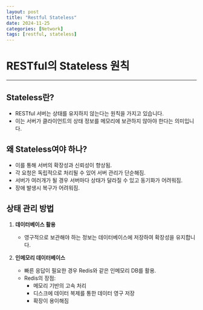 ```yaml
---
layout: post
title: "Restful Stateless"
date: 2024-11-25
categories: [Network]
tags: [restful, stateless]
---
```


# RESTful의 Stateless 원칙
----

## Stateless란?
- RESTful 서버는 상태를 유지하지 않는다는 원칙을 가지고 있습니다.
- 이는 서버가 클라이언트의 상태 정보를 메모리에 보관하지 않아야 한다는 의미입니다.

## 왜 Stateless여야 하나?
- 이를 통해 서버의 확장성과 신뢰성이 향상됨.
- 각 요청은 독립적으로 처리될 수 있어 서버 관리가 단순해짐.
- 서버가 여러개가 될 경우 서버마다 상태가 달라질 수 있고 동기화가 어려워짐.
- 장애 발생시 복구가 어려워짐.

## 상태 관리 방법
1. **데이터베이스 활용**
   - 영구적으로 보관해야 하는 정보는 데이터베이스에 저장하여 확장성을 유지합니다.

2. **인메모리 데이터베이스**
   - 빠른 응답이 필요한 경우 Redis와 같은 인메모리 DB를 활용.
   - Redis의 장점:
     * 메모리 기반의 고속 처리
     * 디스크에 데이터 복제를 통한 데이터 영구 저장
     * 확장이 용이해짐